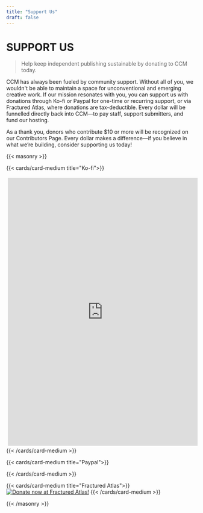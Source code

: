 ```yaml
---
title: "Support Us"
draft: false
---
```


# SUPPORT US
> Help keep independent publishing sustainable by donating to CCM today.

CCM has always been fueled by community support. Without all of you, we wouldn't be able to maintain a space for unconventional and emerging creative work. If our mission resonates with you, you can support us with donations through Ko-fi or Paypal for one-time or recurring support, or via Fractured Atlas, where donations are tax-deductible. Every dollar will be funnelled directly back into CCM—to pay staff, support submitters, and fund our hosting.

As a thank you, donors who contribute $10 or more will be recognized on our Contributors Page. Every dollar makes a difference—if you believe in what we’re building, consider supporting us today!

{{< masonry >}}

{{< cards/card-medium title="Ko-fi">}}
<iframe id='kofiframe' src='https://ko-fi.com/cicadacreativemagazine/?hidefeed=true&widget=true&embed=true&preview=true' style='border:none;width:100%;padding:4px;' height='712' title='cicadacreativemagazine'></iframe>
{{< /cards/card-medium >}}

{{< cards/card-medium title="Paypal">}}
<div id="donate-button-container">
<div id="donate-button"></div>
<script src="https://www.paypalobjects.com/donate/sdk/donate-sdk.js" charset="UTF-8"></script>
<script>
PayPal.Donation.Button({
env:'production',
hosted_button_id:'MU7SW5SA9QDPQ',
image: {
src:'https://www.paypalobjects.com/en_US/i/btn/btn_donateCC_LG.gif',
alt:'Donate with PayPal button',
title:'PayPal - The safer, easier way to pay online!',
}
}).render('#donate-button');
</script>
</div>
{{< /cards/card-medium >}}


{{< cards/card-medium title="Fractured Atlas">}}
<a href="https://fundraising.fracturedatlas.org/cicada-creative-magazine"><img alt="Donate now at Fractured Atlas!" src="https://fundraising.fracturedatlas.org/images/fundraiser-share-buttons/share-button--light--white.png" /></a>
{{< /cards/card-medium >}}

{{< /masonry >}}